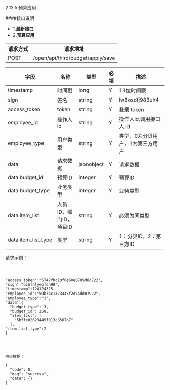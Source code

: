 2.12.5.预算应用

####接口说明
- 1.**最新接口**
- 2.**预算应用**


请求方式|请求地址
----|---
POST|/open/api/third/budget/apply/save

字段|名称|类型|必填|描述
-----|-----|----|----|----
timestamp|时间戳 |long |Y|13位时间戳
sign|签名 |string |Y|lw8osdfj983uh4
access_token|token | string |Y|登录 token
employee_id| 操作人id|string |Y|操作人id,调用接口人 id
employee_type| 用户类型|string|Y|类型，0为分贝用户，1为第三方用户
data |请求数据| jsonobject |Y|请求数据
data.budget_id|预算ID|integer |Y|预算ID
data.budget_type|业务类型|integer |Y|业务类型
data.item_list|人员ID，部门ID，项目ID|string |Y|必须为同类型
data.item_list_type|类型|string |Y|  1：分贝ID，2：第三方ID

请求示例：

```



"access_token":"5747fbc10f0e60e0709d8d722",
"sign":"oihfnlyeofdh98",
"timestamp":124124325,
"employee_id":"59b74c1323445f2d54dd07922",
"employee_type":"1",
"data":{
  "budget_type": 3,
  "budget_id": 258,
  "item_list": [
    "5bffe02623445f013c8567b7"
  ],
"item_list_type":2
}




响应数据：

{
  "code": 0,
  "msg": "success",
  "data": {}
}

```


